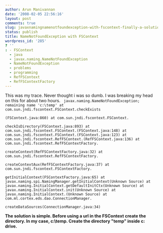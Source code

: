 ```yaml
---
author: Arun Manivannan
date: '2008-02-05 22:56:16'
layout: post
comments: true
slug: javaxnamingnamenotfoundexception-with-fscontext-finally-a-solution-found
status: publish
title: NameNotFoundException with FSContext
wordpress_id: '285'
? ''
: - FSContext
  - java
  - javax.naming.NameNotFoundException
  - NameNotFoundException
  - problems
  - programming
  - RefFSContext
  - RefFSContextFactory
---
```


This was my trace. Never thought i was so dumb. I was breaking my head on this
for about two hours. ` javax.naming.NameNotFoundException; remaining name
'c:\temp' at com.sun.jndi.fscontext.FSContext.checkExists`

`(FSContext.java:860) at com.sun.jndi.fscontext.FSContext.`

`checkIsDirectory(FSContext.java:893) at
com.sun.jndi.fscontext.FSContext.(FSContext.java:148) at
com.sun.jndi.fscontext.FSContext.(FSContext.java:123) at
com.sun.jndi.fscontext.RefFSContext.(RefFSContext.java:136) at
com.sun.jndi.fscontext.RefFSContextFactory.`

`createContext(RefFSContextFactory.java:32) at
com.sun.jndi.fscontext.RefFSContextFactory.`

`createContextAux(RefFSContextFactory.java:37) at
com.sun.jndi.fscontext.FSContextFactory.`

`getInitialContext(FSContextFactory.java:65) at
javax.naming.spi.NamingManager.getInitialContext(Unknown Source) at
javax.naming.InitialContext.getDefaultInitCtx(Unknown Source) at
javax.naming.InitialContext.init(Unknown Source) at
javax.naming.InitialContext.(Unknown Source) at
com.ml.cortex.eds.dao.ConnectionManager.`

`createDataSources(ConnectionManager.java:34)`

**The solution is simple. Before using a url in the FSContext create the
directory. In my case, c:\temp. Create the directory "temp" inside c:\
drive.**

